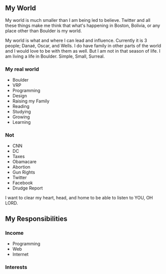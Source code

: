 ## My World

My world is much smaller than I am being led to believe. Twitter and all these things make me think that what's happening in Boston, Bolivia, or any place other than Boulder is my world.

My world is what and where I can lead and influence. Currently it is 3 people; Danaé, Oscar, and Wells. I do have family in other parts of the world and I would love to be with them as well. But I am not in that season of life. I am living a life in Boulder. Simple, Small, Surreal.

### My real world
- Boulder
- VRP
- Programming
- Design
- Raising my Family
- Reading
- Studying
- Growing
- Learning

### Not
- CNN
- DC
- Taxes
- Obamacare
- Abortion
- Gun Rights
- Twitter
- Facebook
- Drudge Report

I want to clear my heart, head, and home to be able to listen to YOU, OH LORD.


## My Responsibilities

### Income

- Programming
- Web
- Internet

### Interests

